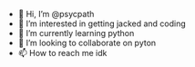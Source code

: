 - 👋 Hi, I’m @psycpath
- 👀 I’m interested in getting jacked and coding
- 🌱 I’m currently learning python
- 💞️ I’m looking to collaborate on pyton
- 📫 How to reach me idk

<!---
psycpath/psycpath is a ✨ special ✨ repository because its `README.md` (this file) appears on your GitHub profile.
You can click the Preview link to take a look at your changes.
--->
